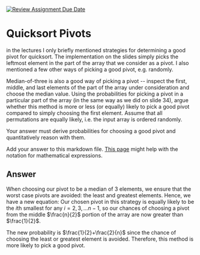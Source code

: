 [![Review Assignment Due Date](https://classroom.github.com/assets/deadline-readme-button-24ddc0f5d75046c5622901739e7c5dd533143b0c8e959d652212380cedb1ea36.svg)](https://classroom.github.com/a/IF3rQO50)
# Quicksort Pivots

in the lectures I only briefly mentioned strategies for determining a good pivot
for quicksort. The implementation on the slides simply picks the leftmost
element in the part of the array that we consider as a pivot. I also mentioned a
few other ways of picking a good pivot, e.g. randomly.

Median-of-three is also a good way of picking a pivot -- inspect the first,
middle, and last elements of the part of the array under consideration and
choose the median value. Using the probabilities for picking a pivot in a
particular part of the array (in the same way as we did on slide 34), argue
whether this method is more or less (or equally) likely to pick a good pivot
compared to simply choosing the first element. Assume that all permutations are
equally likely, i.e. the input array is ordered randomly.

Your answer must derive probabilities for choosing a good pivot and
quantitatively reason with them.

Add your answer to this markdown file. [This
page](https://docs.github.com/en/get-started/writing-on-github/working-with-advanced-formatting/writing-mathematical-expressions)
might help with the notation for mathematical expressions.

## Answer

When choosing our pivot to be a median of 3 elements, we ensure that the worst case pivots are avoided: the least and greatest elements. Hence, we have a new equation: Our chosen pivot in this strategy is equally likely to be the $i\text{th}$ smallest for any $i=2,3,...n-1$, so our chances of choosing a pivot from the middle $\frac{n}{2}$ portion of the array are now greater than $\frac{1}{2}$. 

The new probability is $\frac{1}{2}+\frac{2}{n}$ since the chance of choosing the least or greatest element is avoided. Therefore, this method is more likely to pick a good pivot.
